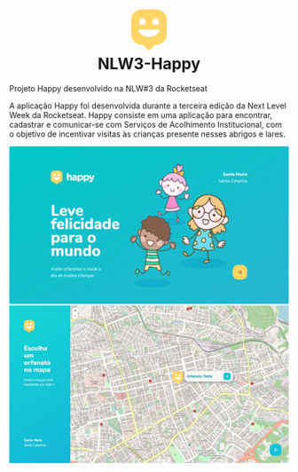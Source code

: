 <h1 align="center">
  <img src="/public/images/logo-icon.png"/><br>
  NLW3-Happy
</h1>

Projeto Happy desenvolvido na NLW#3 da Rocketseat

A aplicação Happy foi desenvolvida durante a terceira edição da Next Level Week da Rocketseat. Happy consiste em uma aplicação para encontrar, cadastrar e comunicar-se com Serviços de Acolhimento Institucional, com o objetivo de incentivar visitas às crianças presente nesses abrigos e lares.

<p align="center">
<img src="/public/images/hapythumb.jpg"/>
<img src="public/images/happythumb.jpg"/>
</p>
